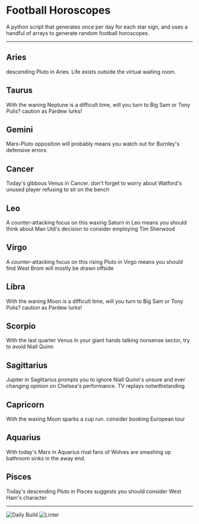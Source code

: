 # Football Horoscopes

A python script that generates once per day for each star sign, and uses a handful of arrays to generate random football horoscopes.

---

<!-- horoscopes_item starts -->
<h2>Aries</h2><p>descending Pluto in Aries. Life exists outside the virtual waiting room.</p><h2>Taurus</h2><p>With the waning Neptune is a difficult time, will you turn to Big Sam or Tony Pulis? caution as Pardew lurks!</p><h2>Gemini</h2><p>Mars-Pluto opposition will probably means you watch out for Burnley's defensive errors</p><h2>Cancer</h2><p>Today's gibbous Venus in Cancer. don't forget to worry about Watford's unused player refusing to sit on the bench</p><h2>Leo</h2><p>A counter-attacking focus on this waxing Saturn in Leo means you should think about Man Utd's decision to consider employing Tim Sherwood</p><h2>Virgo</h2><p>A counter-attacking focus on this rising Pluto in Virgo means you should find West Brom will mostly be drawn offside</p><h2>Libra</h2><p>With the waning Moon is a difficult time, will you turn to Big Sam or Tony Pulis? caution as Pardew lurks!</p><h2>Scorpio</h2><p>With the last quarter Venus in your giant hands talking nonsense sector, try to avoid Niall Quinn</p><h2>Sagittarius</h2><p>Jupiter in Sagittarius prompts you to ignore Niall Quinn's unsure and ever changing opinion on Chelsea's performance. TV replays notwithstanding</p><h2>Capricorn</h2><p>With the waxing Moon sparks a cup run. consider booking European tour</p><h2>Aquarius</h2><p>With today's Mars in Aquarius rival fans of Wolves are smashing up bathroom sinks in the away end.</p><h2>Pisces</h2><p>Today's descending Pluto in Pisces suggests you should consider West Ham's character</p>
<!-- horoscopes_item ends -->

---

![Daily Build](https://github.com/MatBenfield/horofootball.thechels.uk/workflows/Daily%20Build/badge.svg) ![Linter](https://github.com/MatBenfield/horofootball.thechels.uk/workflows/Linter/badge.svg)
